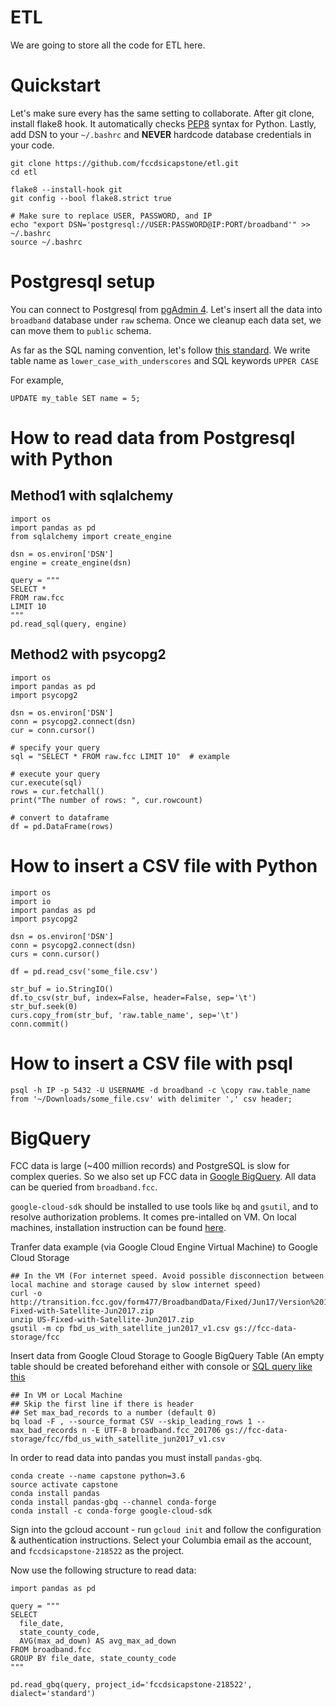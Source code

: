 # ETL

We are going to store all the code for ETL here.

# Quickstart
Let's make sure every has the same setting to collaborate. After git clone, install flake8 hook. It automatically checks
[PEP8](http://pep8.org/) syntax for Python. Lastly, add DSN to your `~/.bashrc` and **NEVER** hardcode database
credentials in your code.



    git clone https://github.com/fccdsicapstone/etl.git
    cd etl

    flake8 --install-hook git
    git config --bool flake8.strict true

    # Make sure to replace USER, PASSWORD, and IP
    echo "export DSN='postgresql://USER:PASSWORD@IP:PORT/broadband'" >> ~/.bashrc
    source ~/.bashrc


# Postgresql setup
You can connect to Postgresql from [pgAdmin 4](https://www.pgadmin.org/). Let's insert all the data into `broadband`
database under `raw` schema. Once we cleanup each data set, we can move them to `public` schema.

As far as the SQL
naming convention, let's follow [this standard](https://stackoverflow.com/a/2878408/3128336). We write table name as
`lower_case_with_underscores` and SQL keywords `UPPER CASE`

For example,

    UPDATE my_table SET name = 5;

# How to read data from Postgresql with Python
## Method1 with sqlalchemy
    import os
    import pandas as pd
    from sqlalchemy import create_engine

    dsn = os.environ['DSN']
    engine = create_engine(dsn)

    query = """
    SELECT *
    FROM raw.fcc
    LIMIT 10
    """
    pd.read_sql(query, engine)

## Method2 with psycopg2
    import os
    import pandas as pd
    import psycopg2

    dsn = os.environ['DSN']
    conn = psycopg2.connect(dsn)
    cur = conn.cursor()

    # specify your query
    sql = "SELECT * FROM raw.fcc LIMIT 10"  # example

    # execute your query
    cur.execute(sql)
    rows = cur.fetchall()
    print("The number of rows: ", cur.rowcount)

    # convert to dataframe
    df = pd.DataFrame(rows)

# How to insert a CSV file with Python

    import os
    import io
    import pandas as pd
    import psycopg2

    dsn = os.environ['DSN']
    conn = psycopg2.connect(dsn)
    curs = conn.cursor()

    df = pd.read_csv('some_file.csv')

    str_buf = io.StringIO()
    df.to_csv(str_buf, index=False, header=False, sep='\t')
    str_buf.seek(0)
    curs.copy_from(str_buf, 'raw.table_name', sep='\t')
    conn.commit()

# How to insert a CSV file with psql

    psql -h IP -p 5432 -U USERNAME -d broadband -c \copy raw.table_name from '~/Downloads/some_file.csv' with delimiter ',' csv header;

# BigQuery

FCC data is large (~400 million records) and PostgreSQL is slow for complex queries. So we also set up FCC data in [Google BigQuery](https://console.cloud.google.com/bigquery?project=fccdsicapstone-218522&authuser=1&organizationId=819335046878&p=fccdsicapstone-218522&page=project). All data can be queried from `broadband.fcc`.

`google-cloud-sdk` should be installed to use tools like `bq` and `gsutil`, and to resolve authorization problems. It comes pre-intalled on VM. On local machines, installation instruction can be found [here](https://cloud.google.com/sdk/docs/downloads-interactive).

Tranfer data example (via Google Cloud Engine Virtual Machine) to Google Cloud Storage
    
    ## In the VM (For internet speed. Avoid possible disconnection between local machine and storage caused by slow internet speed)
    curl -o http://transition.fcc.gov/form477/BroadbandData/Fixed/Jun17/Version%201/US-Fixed-with-Satellite-Jun2017.zip
    unzip US-Fixed-with-Satellite-Jun2017.zip
    gsutil -m cp fbd_us_with_satellite_jun2017_v1.csv gs://fcc-data-storage/fcc
    
Insert data from Google Cloud Storage to Google BigQuery Table (An empty table should be created beforehand either with console or [SQL query like this](https://github.com/fccdsicapstone/etl/blob/master/acs_ddl_googlebq.sql)

    ## In VM or Local Machine
    ## Skip the first line if there is header
    ## Set max_bad_records to a number (default 0)
    bq load -F , --source_format CSV --skip_leading_rows 1 --max_bad_records n -E UTF-8 broadband.fcc_201706 gs://fcc-data-storage/fcc/fbd_us_with_satellite_jun2017_v1.csv

In order to read data into pandas you must install `pandas-gbq`. 

    conda create --name capstone python=3.6
    source activate capstone
    conda install pandas
    conda install pandas-gbq --channel conda-forge
    conda install -c conda-forge google-cloud-sdk

Sign into the gcloud account - run `gcloud init` and follow the configuration & authentication instructions. Select your Columbia email as the account, and `fccdsicapstone-218522` as the project.

Now use the following structure to read data:

    import pandas as pd

    query = """
    SELECT
      file_date,
      state_county_code,
      AVG(max_ad_down) AS avg_max_ad_down
    FROM broadband.fcc
    GROUP BY file_date, state_county_code
    """

    pd.read_gbq(query, project_id='fccdsicapstone-218522', dialect='standard')
